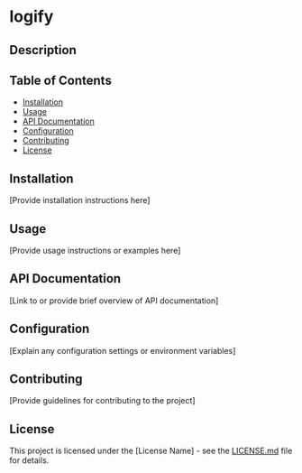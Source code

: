 
# logify

## Description
<no value>

## Table of Contents
- [Installation](#installation)
- [Usage](#usage)
- [API Documentation](#api-documentation)
- [Configuration](#configuration)
- [Contributing](#contributing)
- [License](#license)

## Installation
[Provide installation instructions here]

## Usage
[Provide usage instructions or examples here]

## API Documentation
[Link to or provide brief overview of API documentation]

## Configuration
[Explain any configuration settings or environment variables]

## Contributing
[Provide guidelines for contributing to the project]

## License
This project is licensed under the [License Name] - see the [LICENSE.md](LICENSE.md) file for details.
